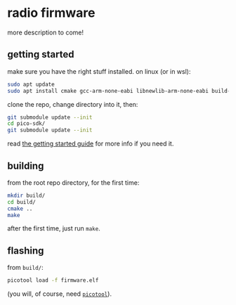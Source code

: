 # radio firmware
more description to come!

## getting started
make sure you have the right stuff installed. on linux (or in wsl):
```bash
sudo apt update
sudo apt install cmake gcc-arm-none-eabi libnewlib-arm-none-eabi build-essential
```

clone the repo, change directory into it, then:
```bash
git submodule update --init
cd pico-sdk/
git submodule update --init
```
read [the getting started guide] for more info if you need it.

## building
from the root repo directory, for the first time:
```bash
mkdir build/
cd build/
cmake ..
make
```
after the first time, just run `make`.

## flashing
from `build/`:
```bash
picotool load -f firmware.elf
```
(you will, of course, need [`picotool`]).

[the getting started guide]: https://datasheets.raspberrypi.com/pico/getting-started-with-pico.pdf
[`picotool`]: https://github.com/raspberrypi/picotool
